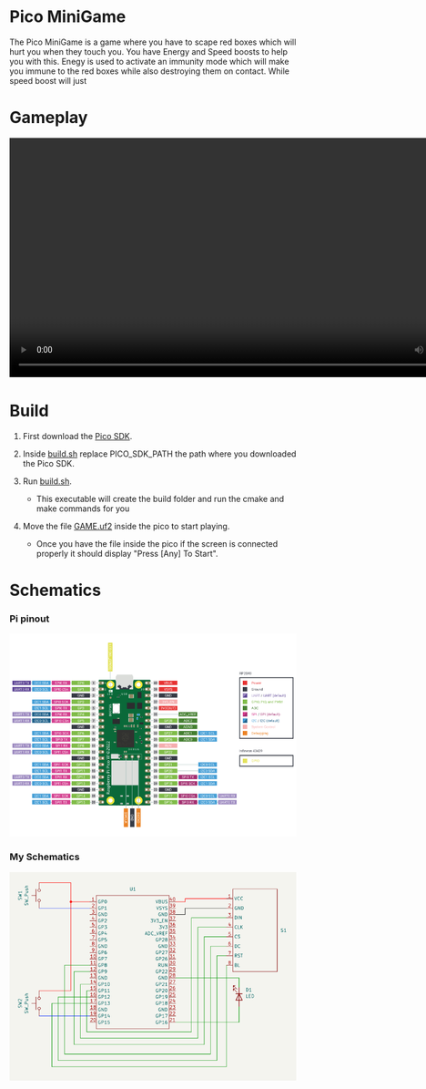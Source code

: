 # Pico MiniGame

The Pico MiniGame is a game where you have to scape red boxes which will hurt you when they touch you. 
You have Energy and Speed boosts to help you with this. 
Enegy is used to activate an immunity mode 
which will make you immune to the red boxes while also destroying them on contact. 
While speed boost will just   

# Gameplay
<video height="420" controls>
  <source src="./media/IMG_5523.mp4" type="video/mp4">
</video>

# Build
1. First download the [Pico SDK](https://github.com/raspberrypi/pico-sdk.git).

2. Inside [build.sh](./build.sh) replace PICO_SDK_PATH the path where you downloaded the Pico SDK. 

3. Run [build.sh](./build.sh).
    - This executable will create the build folder and run the cmake and make commands for you

4. Move the file [GAME.uf2](./build/GAME.uf2) inside the pico to start playing. 
    - Once you have the file inside the pico if the screen is connected properly it should display "Press [Any] To Start". 

# Schematics
### Pi pinout  
![Pi Schematics](./media/picow-pinout.png)

### My Schematics
![Pi Schematics](./media/MySchematic.png)
